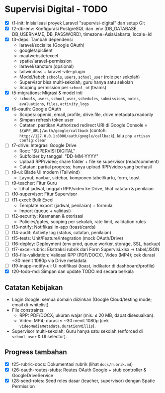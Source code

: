 # Supervisi Digital - TODO

- [x] t1-init: Inisialisasi proyek Laravel "supervisi-digital" dan setup Git
- [x] t2-db-env: Konfigurasi PostgreSQL dan .env (DB_DATABASE, DB_USERNAME, DB_PASSWORD), timezone=Asia/Jakarta, locale=id
- [x] t3-deps: Tambah dependensi
  - laravel/socialite (Google OAuth)
  - google/apiclient
  - maatwebsite/excel
  - spatie/laravel-permission
  - laravel/sanctum (opsional)
  - tailwindcss + laravel-vite-plugin
  - Model/tabel: `schools`, `users`, `school_user` (role per sekolah)
  - Supervisor bisa multi-sekolah; guru hanya satu sekolah
  - Scoping permission per `school_id` (teams)
- [x] t5-migrations: Migrasi & model inti
  - `schools`, `users`, `school_user`, `schedules`, `submissions`, `notes`, `evaluations`, `files`, `activity_logs`
- [x] t6-oauth: Google OAuth
  - Scopes: openid, email, profile, drive.file, drive.metadata.readonly
  - Simpan refresh token user
  - Catatan: pastikan Authorized redirect URI di Google Console = `${APP_URL}/auth/google/callback` (contoh: `http://127.0.0.1:8000/auth/google/callback`), lalu `php artisan config:clear`
- [ ] t7-drive: Integrasi Google Drive
  - Root: "SUPERVISI DIGITAL"
  - Subfolder by tanggal: "DD-MM-YYYY"
  - Upload RPP/video; share folder + file ke supervisor (read/comment)
  - Catatan: partial progress; hanya upload RPP/video yang berhasil
- [ ] t8-ui: Blade UI modern (Tailwind)
  - Layout, navbar, sidebar, komponen tabel/kartu, form, toast
- [ ] t9-teacher: Fitur Guru
  - Lihat jadwal, unggah RPP/video ke Drive, lihat catatan & penilaian
- [ ] t10-supervisor: Fitur Supervisor
- [ ] t11-excel: Bulk Excel
  - Template export (jadwal, penilaian) + formula
  - Import (queue + validasi)
- [ ] t12-security: Keamanan & otorisasi
  - Policies/gates, scoping per sekolah, rate limit, validation rules
- [ ] t13-notify: Notifikasi in-app (toast/cards)
- [ ] t14-audit: Activity log (status, catatan, penilaian)
- [ ] t15-tests: Unit/Feature/Integration (mock OAuth/Drive)
- [ ] t16-deploy: Deployment (env prod, queue worker, storage, SSL, backup)
- [ ] t17-excel-rubric: Ekstraksi rubrik dari Form Supervisi.xlsx → tabel/JSON
- [ ] t18-file-validation: Validasi RPP (PDF/DOCX), Video (MP4); cek durasi ~30 menit 1080p via Drive metadata
- [ ] t19-inapp-notify-ui: UI notifikasi (toast, indikator di dashboard/profile)
- [x] t20-todo-md: Simpan dan update TODO.md secara berkala

## Catatan Kebijakan
- Login Google: semua domain diizinkan (Google Cloud/testing mode; email di-whitelist).
- File constraints:
  - RPP: PDF/DOCX; ukuran wajar (mis. ≤ 20 MB, dapat disesuaikan).
  - Video: MP4; durasi ≤ ~30 menit 1080p (cek `videoMediaMetadata.durationMillis`).
- Supervisor multi-sekolah; Guru hanya satu sekolah (enforced di `school_user` & UI selector).

## Progress tambahan
- [x] t25-rubric-docs: Dokumentasi rubrik (lihat `docs/rubrik.md`)
- [x] t26-oauth-routes-stubs: Routes OAuth Google + stub controller & GoogleDriveService
- [x] t28-seed-roles: Seed roles dasar (teacher, supervisor) dengan Spatie Permission